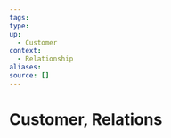 ```yaml
---
tags:
type:
up:
  - Customer
context:
  - Relationship
aliases:
source: []
---
```


# Customer, Relations
